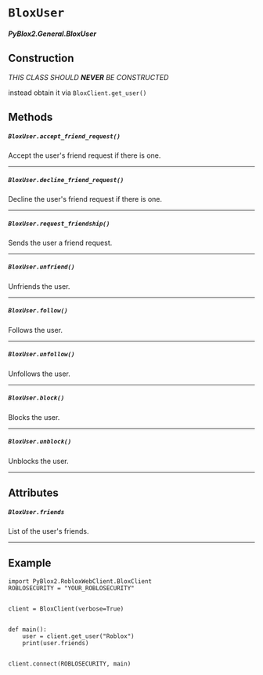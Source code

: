 # `BloxUser`
##### *PyBlox2.General.BloxUser*

## Construction
*THIS CLASS SHOULD __NEVER__ BE CONSTRUCTED*

instead obtain it via `BloxClient.get_user()`
## Methods

##### `BloxUser.accept_friend_request()`
Accept the user's friend request if there is one.

---
##### `BloxUser.decline_friend_request()`
Decline the user's friend request if there is one.

---
##### `BloxUser.request_friendship()`
Sends the user a friend request.

---
##### `BloxUser.unfriend()`
Unfriends the user.

---
##### `BloxUser.follow()`
Follows the user.

---
##### `BloxUser.unfollow()`
Unfollows the user.

---
##### `BloxUser.block()`
Blocks the user.

---
##### `BloxUser.unblock()`
Unblocks the user.

---
## Attributes

##### `BloxUser.friends`
List of the user's friends.

---

## Example

```
import PyBlox2.RobloxWebClient.BloxClient
ROBLOSECURITY = "YOUR_ROBLOSECURITY"


client = BloxClient(verbose=True)


def main():
	user = client.get_user("Roblox")
	print(user.friends)


client.connect(ROBLOSECURITY, main)
```

